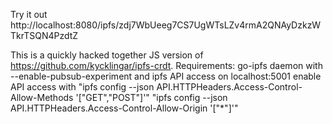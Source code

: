 Try it out http://localhost:8080/ipfs/zdj7WbUeeg7CS7UgWTsLZv4rmA2QNAyDzkzWTkrTSQN4PzdtZ

This is a quickly hacked together JS version of https://github.com/kycklingar/ipfs-crdt.
Requirements:
    go-ipfs daemon with --enable-pubsub-experiment and ipfs API access on localhost:5001
    enable API access with "ipfs config --json API.HTTPHeaders.Access-Control-Allow-Methods '["GET","POST"]'"
    "ipfs config --json API.HTTPHeaders.Access-Control-Allow-Origin '["*"]'"